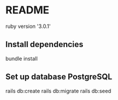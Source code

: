 # README

ruby version '3.0.1'

## Install dependencies

bundle install

## Set up database PostgreSQL

rails db:create
rails db:migrate
rails db:seed

